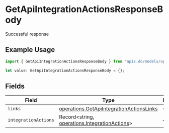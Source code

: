 # GetApiIntegrationActionsResponseBody

Successful response

## Example Usage

```typescript
import { GetApiIntegrationActionsResponseBody } from "apis.do/models/operations";

let value: GetApiIntegrationActionsResponseBody = {};
```

## Fields

| Field                                                                                                | Type                                                                                                 | Required                                                                                             | Description                                                                                          |
| ---------------------------------------------------------------------------------------------------- | ---------------------------------------------------------------------------------------------------- | ---------------------------------------------------------------------------------------------------- | ---------------------------------------------------------------------------------------------------- |
| `links`                                                                                              | [operations.GetApiIntegrationActionsLinks](../../models/operations/getapiintegrationactionslinks.md) | :heavy_minus_sign:                                                                                   | N/A                                                                                                  |
| `integrationActions`                                                                                 | Record<string, [operations.IntegrationActions](../../models/operations/integrationactions.md)>       | :heavy_minus_sign:                                                                                   | N/A                                                                                                  |